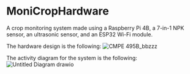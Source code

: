 # MoniCropHardware
A crop monitoring system made using a Raspberry Pi 4B, a 7-in-1 NPK sensor, an ultrasonic sensor, and an ESP32 Wi-Fi module.

The hardware design is the following:
![CMPE 495B_bbzzz](https://github.com/emansarahafi/MoniCropHardware/assets/85173630/c912d8f2-5338-4dc2-ae86-52b7e9e9ef4d)

The activity diagram for the system is the following:
![Untitled Diagram drawio](https://github.com/emansarahafi/MoniCropHardware/assets/85173630/ae4a8b18-c2ae-47f9-b5e1-fcfe99bc3c9b)
